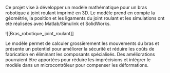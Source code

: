 Ce projet vise à développer un modèle mathématique pour un bras robotique à joint roulant imprimé en 3D. Le modèle prend en compte la géométrie, la position et les ligaments du joint roulant et les simulations ont été réalisées avec Matlab/Simulink et SolidWorks.

![[Bras_robotique_joint_roulant]]

Le modèle permet de calculer grossièrement les mouvements du bras et présente un potentiel pour améliorer la sécurité et réduire les coûts de fabrication en éliminant les composants spécialisés. Des améliorations pourraient être apportées pour réduire les imprécisions et intégrer le modèle dans un microcontrôleur pour compenser les déformations.